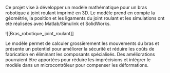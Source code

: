 Ce projet vise à développer un modèle mathématique pour un bras robotique à joint roulant imprimé en 3D. Le modèle prend en compte la géométrie, la position et les ligaments du joint roulant et les simulations ont été réalisées avec Matlab/Simulink et SolidWorks.

![[Bras_robotique_joint_roulant]]

Le modèle permet de calculer grossièrement les mouvements du bras et présente un potentiel pour améliorer la sécurité et réduire les coûts de fabrication en éliminant les composants spécialisés. Des améliorations pourraient être apportées pour réduire les imprécisions et intégrer le modèle dans un microcontrôleur pour compenser les déformations.